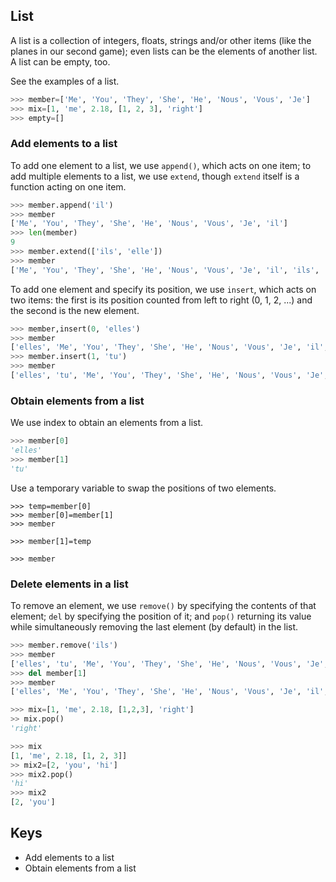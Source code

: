 ## List
A list is a collection of integers, floats, strings and/or other items (like the planes in our second game); even lists can be the elements of another list. A list can be empty, too.

See the examples of a list.
```Python
>>> member=['Me', 'You', 'They', 'She', 'He', 'Nous', 'Vous', 'Je']
>>> mix=[1, 'me', 2.18, [1, 2, 3], 'right'] 
>>> empty=[]
```
### Add elements to a list
To add one element to a list, we use `append()`, which acts on one item; to add multiple elements to a list, we use `extend`, though `extend` itself is a function acting on one item.
```Python
>>> member.append('il')
>>> member
['Me', 'You', 'They', 'She', 'He', 'Nous', 'Vous', 'Je', 'il']
>>> len(member)
9
>>> member.extend(['ils', 'elle'])
>>> member
['Me', 'You', 'They', 'She', 'He', 'Nous', 'Vous', 'Je', 'il', 'ils', 'elle']
```

To add one element and specify its position, we use `insert`, which acts on two items: the first is its position counted from left to right (0, 1, 2, ...) and the second is the new element.
```Python
>>> member,insert(0, 'elles')
>>> member
['elles', 'Me', 'You', 'They', 'She', 'He', 'Nous', 'Vous', 'Je', 'il', 'ils', 'elle']
>>> member.insert(1, 'tu')
>>> member
['elles', 'tu', 'Me', 'You', 'They', 'She', 'He', 'Nous', 'Vous', 'Je', 'il', 'ils', 'elle']
```
### Obtain elements from a list
We use index to obtain an elements from a list.
```Python
>>> member[0]
'elles'
>>> member[1]
'tu'
```
Use a temporary variable to swap the positions of two elements.
```
>>> temp=member[0]
>>> member[0]=member[1]
>>> member

>>> member[1]=temp

>>> member

```
 
### Delete elements in a list
To remove an element, we use `remove()` by specifying the contents of that element; `del` by specifying the position of it; and `pop()` returning its value while simultaneously removing the last element (by default) in the list.

```Python
>>> member.remove('ils')
>>> member
['elles', 'tu', 'Me', 'You', 'They', 'She', 'He', 'Nous', 'Vous', 'Je', 'il', 'elle']
>>> del member[1]
>>> member
['elles', 'Me', 'You', 'They', 'She', 'He', 'Nous', 'Vous', 'Je', 'il', 'elle']
```
```Python
>>> mix=[1, 'me', 2.18, [1,2,3], 'right']
>> mix.pop()
'right'

>>> mix
[1, 'me', 2.18, [1, 2, 3]]
>> mix2=[2, 'you', 'hi']
>>> mix2.pop()
'hi'
>>> mix2
[2, 'you']
```


## Keys
- Add elements to a list
- Obtain elements from a list
